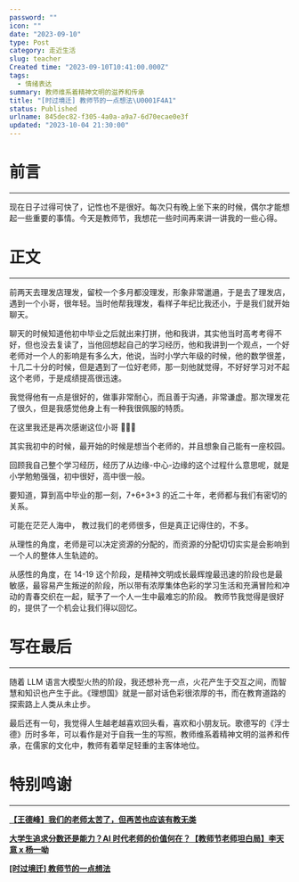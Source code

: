 ```yaml
---
password: ""
icon: ""
date: "2023-09-10"
type: Post
category: 走近生活
slug: teacher
Created time: "2023-09-10T10:41:00.000Z"
tags:
  - 情绪表达
summary: 教师维系着精神文明的滋养和传承
title: "[时过境迁] 教师节的一点想法\U0001F4A1"
status: Published
urlname: 845dec82-f305-4a0a-a9a7-6d70ecae0e3f
updated: "2023-10-04 21:30:00"
---
```


# 前言

---

现在日子过得可快了，记性也不是很好。每次只有晚上坐下来的时候，偶尔才能想起一些重要的事情。今天是教师节，我想花一些时间再来讲一讲我的一些心得。

# 正文

---

前两天去理发店理发，留校一个多月都没理发，形象非常邋遢，于是去了理发店，遇到一个小哥，很年轻。当时他帮我理发，看样子年纪比我还小，于是我们就开始聊天。

聊天的时候知道他初中毕业之后就出来打拼，他和我讲，其实他当时高考考得不好，但也没去复读了，当他回想起自己的学习经历，他和我讲到一个观点，一个好老师对一个人的影响是有多么大，他说，当时小学六年级的时候，他的数学很差，十几二十分的时候，但是遇到了一位好老师，那一刻他就觉得，不好好学习对不起这个老师，于是成绩提高很迅速。

我觉得他有一点是很好的，做事非常耐心，而且善于沟通，非常谦虚。那次理发花了很久，但是我感觉他身上有一种我很佩服的特质。

在这里我还是再次感谢这位小哥 🌺🌺🌺

其实我初中的时候，最开始的时候是想当个老师的，并且想象自己能有一座校园。

回顾我自己整个学习经历，经历了从边缘-中心-边缘的这个过程什么意思呢，就是小学勉勉强强，初中很好，高中很一般。

要知道，算到高中毕业的那一刻，7+6+3+3 的近二十年，老师都与我们有密切的关系。

可能在茫茫人海中， 教过我们的老师很多，但是真正记得住的，不多。

从理性的角度，老师是可以决定资源的分配的，而资源的分配切切实实是会影响到一个人的整体人生轨迹的。

从感性的角度，在 14-19 这个阶段，是精神文明成长最辉煌最迅速的阶段也是最敏感，最容易产生叛逆的阶段，所以带有浓厚集体色彩的学习生活和充满冒险和冲动的青春交织在一起，赋予了一个人一生中最难忘的阶段。
教师节我觉得是很好的，提供了一个机会让我们得以回忆。

# 写在最后

---

随着 LLM 语言大模型火热的阶段，我还想补充一点，火花产生于交互之间，而智慧和知识也产生于此。《理想国》就是一部对话色彩很浓厚的书，而在教育道路的探索路上人类从未止步。

最后还有一句，我觉得人生越老越喜欢回头看，喜欢和小朋友玩。歌德写的《浮士德》历时多年，可以看作是对于自我一生的写照，教师维系着精神文明的滋养和传承，在儒家的文化中，教师有着举足轻重的主客体地位。

# 特别鸣谢

---

[**【王德峰】我们的老师太苦了，但再苦也应该有教无类**](https://www.bilibili.com/video/BV1j8411B7Ha/?spm_id_from=333.1007.tianma.1-3-3.click&vd_source=237e295a40d7aaea043ead8c0d2c78ab)

[**大学生追求分数还是能力？AI 时代老师的价值何在？【教师节老师坦白局】李天意 x 杨一呦**](https://www.bilibili.com/video/BV1MP411a7rr/?spm_id_from=333.788&vd_source=237e295a40d7aaea043ead8c0d2c78ab)

[**[时过境迁] 教师节的一点想法**](https://www.bilibili.com/video/BV1sH4y1D7nK/?spm_id_from=333.999.0.0&vd_source=237e295a40d7aaea043ead8c0d2c78ab)
